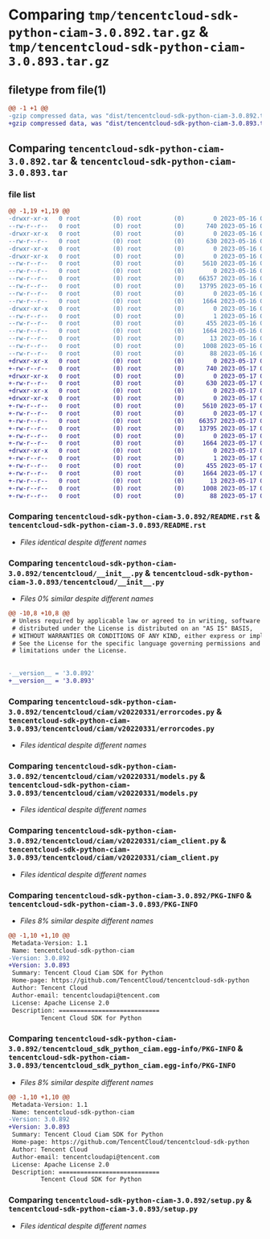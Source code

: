 # Comparing `tmp/tencentcloud-sdk-python-ciam-3.0.892.tar.gz` & `tmp/tencentcloud-sdk-python-ciam-3.0.893.tar.gz`

## filetype from file(1)

```diff
@@ -1 +1 @@
-gzip compressed data, was "dist/tencentcloud-sdk-python-ciam-3.0.892.tar", last modified: Tue May 16 00:31:42 2023, max compression
+gzip compressed data, was "dist/tencentcloud-sdk-python-ciam-3.0.893.tar", last modified: Wed May 17 03:26:19 2023, max compression
```

## Comparing `tencentcloud-sdk-python-ciam-3.0.892.tar` & `tencentcloud-sdk-python-ciam-3.0.893.tar`

### file list

```diff
@@ -1,19 +1,19 @@
-drwxr-xr-x   0 root         (0) root         (0)        0 2023-05-16 00:31:42.000000 tencentcloud-sdk-python-ciam-3.0.892/
--rw-r--r--   0 root         (0) root         (0)      740 2023-05-16 00:31:42.000000 tencentcloud-sdk-python-ciam-3.0.892/README.rst
-drwxr-xr-x   0 root         (0) root         (0)        0 2023-05-16 00:31:42.000000 tencentcloud-sdk-python-ciam-3.0.892/tencentcloud/
--rw-r--r--   0 root         (0) root         (0)      630 2023-05-16 00:31:42.000000 tencentcloud-sdk-python-ciam-3.0.892/tencentcloud/__init__.py
-drwxr-xr-x   0 root         (0) root         (0)        0 2023-05-16 00:31:42.000000 tencentcloud-sdk-python-ciam-3.0.892/tencentcloud/ciam/
-drwxr-xr-x   0 root         (0) root         (0)        0 2023-05-16 00:31:42.000000 tencentcloud-sdk-python-ciam-3.0.892/tencentcloud/ciam/v20220331/
--rw-r--r--   0 root         (0) root         (0)     5610 2023-05-16 00:31:42.000000 tencentcloud-sdk-python-ciam-3.0.892/tencentcloud/ciam/v20220331/errorcodes.py
--rw-r--r--   0 root         (0) root         (0)        0 2023-05-16 00:31:42.000000 tencentcloud-sdk-python-ciam-3.0.892/tencentcloud/ciam/v20220331/__init__.py
--rw-r--r--   0 root         (0) root         (0)    66357 2023-05-16 00:31:42.000000 tencentcloud-sdk-python-ciam-3.0.892/tencentcloud/ciam/v20220331/models.py
--rw-r--r--   0 root         (0) root         (0)    13795 2023-05-16 00:31:42.000000 tencentcloud-sdk-python-ciam-3.0.892/tencentcloud/ciam/v20220331/ciam_client.py
--rw-r--r--   0 root         (0) root         (0)        0 2023-05-16 00:31:42.000000 tencentcloud-sdk-python-ciam-3.0.892/tencentcloud/ciam/__init__.py
--rw-r--r--   0 root         (0) root         (0)     1664 2023-05-16 00:31:42.000000 tencentcloud-sdk-python-ciam-3.0.892/PKG-INFO
-drwxr-xr-x   0 root         (0) root         (0)        0 2023-05-16 00:31:42.000000 tencentcloud-sdk-python-ciam-3.0.892/tencentcloud_sdk_python_ciam.egg-info/
--rw-r--r--   0 root         (0) root         (0)        1 2023-05-16 00:31:42.000000 tencentcloud-sdk-python-ciam-3.0.892/tencentcloud_sdk_python_ciam.egg-info/dependency_links.txt
--rw-r--r--   0 root         (0) root         (0)      455 2023-05-16 00:31:42.000000 tencentcloud-sdk-python-ciam-3.0.892/tencentcloud_sdk_python_ciam.egg-info/SOURCES.txt
--rw-r--r--   0 root         (0) root         (0)     1664 2023-05-16 00:31:42.000000 tencentcloud-sdk-python-ciam-3.0.892/tencentcloud_sdk_python_ciam.egg-info/PKG-INFO
--rw-r--r--   0 root         (0) root         (0)       13 2023-05-16 00:31:42.000000 tencentcloud-sdk-python-ciam-3.0.892/tencentcloud_sdk_python_ciam.egg-info/top_level.txt
--rw-r--r--   0 root         (0) root         (0)     1008 2023-05-16 00:31:42.000000 tencentcloud-sdk-python-ciam-3.0.892/setup.py
--rw-r--r--   0 root         (0) root         (0)       88 2023-05-16 00:31:42.000000 tencentcloud-sdk-python-ciam-3.0.892/setup.cfg
+drwxr-xr-x   0 root         (0) root         (0)        0 2023-05-17 03:26:19.000000 tencentcloud-sdk-python-ciam-3.0.893/
+-rw-r--r--   0 root         (0) root         (0)      740 2023-05-17 03:26:19.000000 tencentcloud-sdk-python-ciam-3.0.893/README.rst
+drwxr-xr-x   0 root         (0) root         (0)        0 2023-05-17 03:26:19.000000 tencentcloud-sdk-python-ciam-3.0.893/tencentcloud/
+-rw-r--r--   0 root         (0) root         (0)      630 2023-05-17 03:26:19.000000 tencentcloud-sdk-python-ciam-3.0.893/tencentcloud/__init__.py
+drwxr-xr-x   0 root         (0) root         (0)        0 2023-05-17 03:26:19.000000 tencentcloud-sdk-python-ciam-3.0.893/tencentcloud/ciam/
+drwxr-xr-x   0 root         (0) root         (0)        0 2023-05-17 03:26:19.000000 tencentcloud-sdk-python-ciam-3.0.893/tencentcloud/ciam/v20220331/
+-rw-r--r--   0 root         (0) root         (0)     5610 2023-05-17 03:26:19.000000 tencentcloud-sdk-python-ciam-3.0.893/tencentcloud/ciam/v20220331/errorcodes.py
+-rw-r--r--   0 root         (0) root         (0)        0 2023-05-17 03:26:19.000000 tencentcloud-sdk-python-ciam-3.0.893/tencentcloud/ciam/v20220331/__init__.py
+-rw-r--r--   0 root         (0) root         (0)    66357 2023-05-17 03:26:19.000000 tencentcloud-sdk-python-ciam-3.0.893/tencentcloud/ciam/v20220331/models.py
+-rw-r--r--   0 root         (0) root         (0)    13795 2023-05-17 03:26:19.000000 tencentcloud-sdk-python-ciam-3.0.893/tencentcloud/ciam/v20220331/ciam_client.py
+-rw-r--r--   0 root         (0) root         (0)        0 2023-05-17 03:26:19.000000 tencentcloud-sdk-python-ciam-3.0.893/tencentcloud/ciam/__init__.py
+-rw-r--r--   0 root         (0) root         (0)     1664 2023-05-17 03:26:19.000000 tencentcloud-sdk-python-ciam-3.0.893/PKG-INFO
+drwxr-xr-x   0 root         (0) root         (0)        0 2023-05-17 03:26:19.000000 tencentcloud-sdk-python-ciam-3.0.893/tencentcloud_sdk_python_ciam.egg-info/
+-rw-r--r--   0 root         (0) root         (0)        1 2023-05-17 03:26:19.000000 tencentcloud-sdk-python-ciam-3.0.893/tencentcloud_sdk_python_ciam.egg-info/dependency_links.txt
+-rw-r--r--   0 root         (0) root         (0)      455 2023-05-17 03:26:19.000000 tencentcloud-sdk-python-ciam-3.0.893/tencentcloud_sdk_python_ciam.egg-info/SOURCES.txt
+-rw-r--r--   0 root         (0) root         (0)     1664 2023-05-17 03:26:19.000000 tencentcloud-sdk-python-ciam-3.0.893/tencentcloud_sdk_python_ciam.egg-info/PKG-INFO
+-rw-r--r--   0 root         (0) root         (0)       13 2023-05-17 03:26:19.000000 tencentcloud-sdk-python-ciam-3.0.893/tencentcloud_sdk_python_ciam.egg-info/top_level.txt
+-rw-r--r--   0 root         (0) root         (0)     1008 2023-05-17 03:26:19.000000 tencentcloud-sdk-python-ciam-3.0.893/setup.py
+-rw-r--r--   0 root         (0) root         (0)       88 2023-05-17 03:26:19.000000 tencentcloud-sdk-python-ciam-3.0.893/setup.cfg
```

### Comparing `tencentcloud-sdk-python-ciam-3.0.892/README.rst` & `tencentcloud-sdk-python-ciam-3.0.893/README.rst`

 * *Files identical despite different names*

### Comparing `tencentcloud-sdk-python-ciam-3.0.892/tencentcloud/__init__.py` & `tencentcloud-sdk-python-ciam-3.0.893/tencentcloud/__init__.py`

 * *Files 0% similar despite different names*

```diff
@@ -10,8 +10,8 @@
 # Unless required by applicable law or agreed to in writing, software
 # distributed under the License is distributed on an "AS IS" BASIS,
 # WITHOUT WARRANTIES OR CONDITIONS OF ANY KIND, either express or implied.
 # See the License for the specific language governing permissions and
 # limitations under the License.
 
 
-__version__ = '3.0.892'
+__version__ = '3.0.893'
```

### Comparing `tencentcloud-sdk-python-ciam-3.0.892/tencentcloud/ciam/v20220331/errorcodes.py` & `tencentcloud-sdk-python-ciam-3.0.893/tencentcloud/ciam/v20220331/errorcodes.py`

 * *Files identical despite different names*

### Comparing `tencentcloud-sdk-python-ciam-3.0.892/tencentcloud/ciam/v20220331/models.py` & `tencentcloud-sdk-python-ciam-3.0.893/tencentcloud/ciam/v20220331/models.py`

 * *Files identical despite different names*

### Comparing `tencentcloud-sdk-python-ciam-3.0.892/tencentcloud/ciam/v20220331/ciam_client.py` & `tencentcloud-sdk-python-ciam-3.0.893/tencentcloud/ciam/v20220331/ciam_client.py`

 * *Files identical despite different names*

### Comparing `tencentcloud-sdk-python-ciam-3.0.892/PKG-INFO` & `tencentcloud-sdk-python-ciam-3.0.893/PKG-INFO`

 * *Files 8% similar despite different names*

```diff
@@ -1,10 +1,10 @@
 Metadata-Version: 1.1
 Name: tencentcloud-sdk-python-ciam
-Version: 3.0.892
+Version: 3.0.893
 Summary: Tencent Cloud Ciam SDK for Python
 Home-page: https://github.com/TencentCloud/tencentcloud-sdk-python
 Author: Tencent Cloud
 Author-email: tencentcloudapi@tencent.com
 License: Apache License 2.0
 Description: ============================
         Tencent Cloud SDK for Python
```

### Comparing `tencentcloud-sdk-python-ciam-3.0.892/tencentcloud_sdk_python_ciam.egg-info/PKG-INFO` & `tencentcloud-sdk-python-ciam-3.0.893/tencentcloud_sdk_python_ciam.egg-info/PKG-INFO`

 * *Files 8% similar despite different names*

```diff
@@ -1,10 +1,10 @@
 Metadata-Version: 1.1
 Name: tencentcloud-sdk-python-ciam
-Version: 3.0.892
+Version: 3.0.893
 Summary: Tencent Cloud Ciam SDK for Python
 Home-page: https://github.com/TencentCloud/tencentcloud-sdk-python
 Author: Tencent Cloud
 Author-email: tencentcloudapi@tencent.com
 License: Apache License 2.0
 Description: ============================
         Tencent Cloud SDK for Python
```

### Comparing `tencentcloud-sdk-python-ciam-3.0.892/setup.py` & `tencentcloud-sdk-python-ciam-3.0.893/setup.py`

 * *Files identical despite different names*

